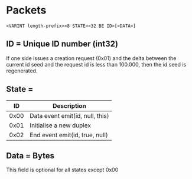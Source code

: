 # Packets

`<VARINT length-prefix><8 STATE><32 BE ID>[<DATA>]`

## ID = Unique ID number (int32)

If one side issues a creation request (0x01) and the delta between the current id seed and the request id is less than 100.000, then the id seed is regenerated.

## State =
 ID  | Description
 --- | --------------------------------
0x00 | Data event emit(id, null, this)
0x01 | Initialise a new duplex
0x02 | End event emit(id, true, null)

## Data = Bytes

This field is optional for all states except 0x00

